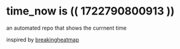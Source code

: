 # time_now is (( 1722790800913 ))

an automated repo that shows the currnent time

inspired by [breakingheatmap](https://github.com/breakingheatmap/breakingheatmap)